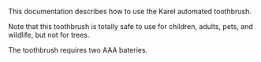 This documentation describes how to use the Karel automated toothbrush.

Note that this toothbrush is totally safe to use for children, adults, pets, and wildlife, but not for trees.

The toothbrush requires two AAA bateries.
